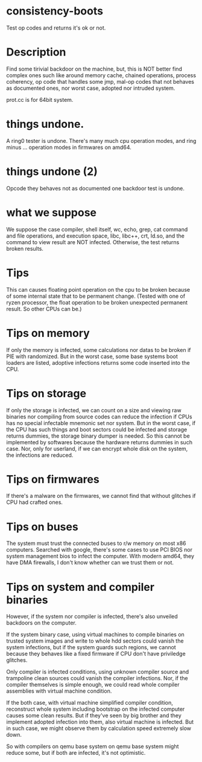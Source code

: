 # consistency-boots
Test op codes and returns it's ok or not.

# Description
Find some tirivial backdoor on the machine, but, this is NOT better find complex ones such like
around memory cache, chained operations, process coherency, op code that handles some jmp,
mal-op codes that not behaves as documented ones, nor worst case, adopted nor intruded system.

prot.cc is for 64bit system.

# things undone.
A ring0 tester is undone. There's many much cpu operation modes,
and ring minus ... operation modes in firmwares on amd64.

# things undone (2)
Opcode they behaves not as documented one backdoor test is undone.

# what we suppose
We suppose the case compiler, shell itself, wc, echo, grep, cat command and file operations,
and execution space, libc, libc++, crt, ld.so, and the command to view result are NOT infected.
Otherwise, the test returns broken results.

# Tips
This can causes floating point operation on the cpu to be broken because of some internal state
that to be permanent change. (Tested with one of ryzen processor, the float operation to be broken
unexpected permanent result. So other CPUs can be.)

# Tips on memory
If only the memory is infected, some calculations nor datas to be broken if PIE with randomized.
But in the worst case, some base systems boot loaders are listed, adoptive infections returns
some code inserted into the CPU.

# Tips on storage
If only the storage is infected, we can count on a size and viewing raw binaries nor compiling
from source codes can reduce the infection if CPUs has no special infectable mnemonic set nor
system. But in the worst case, if the CPU has such things and boot sectors could be infected
and storage returns dummies, the storage binary dumper is needed. So this cannot be implemented
by softwares because the hardware returns dummies in such case.
Nor, only for userland, if we can encrypt whole disk on the system, the infections are reduced.

# Tips on firmwares
If there's a malware on the firmwares, we cannot find that without glitches if CPU had crafted ones.

# Tips on buses
The system must trust the connected buses to r/w memory on most x86 computers.
Searched with google, there's some cases to use PCI BIOS nor system management bios to infect the computer.
With modern amd64, they have DMA firewalls, I don't know whether can we trust them or not.

# Tips on system and compiler binaries
However, if the system nor compiler is infected, there's also unveiled backdoors on the computer.

If the system binary case, using virtual machines to compile
binaries on trusted system images and write to whole hdd sectors could vanish the system infections,
but if the system guards such regions, we cannot because they behaves like a fixed firmware if
CPU don't have priviledge glitches.

Only compiler is infected conditions, using unknown compiler source and trampoline clean sources
could vanish the compiler infections. Nor, if the compiler themselves is simple enough,
we could read whole compiler assemblies with virtual machine condition.

If the both case, with virtual machine simplified compiler condition, reconstruct whole system
including bootstrap on the infected computer causes some clean results. But if they've seen by
big brother and they implement adopted infection into them, also virtual machine is infected.
But in such case, we might observe them by calculation speed extremely slow down.

So with compilers on qemu base system on qemu base system might reduce some, but if both are infected, it's not optimistic.

